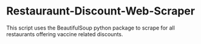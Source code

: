 # Restauraunt-Discount-Web-Scraper

This script uses the BeautifulSoup python package to scrape for all restaurants offering vaccine related discounts.
